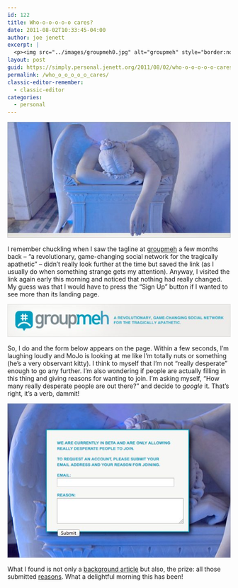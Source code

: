 ```yaml
---
id: 122
title: Who-o-o-o-o-o cares?
date: 2011-08-02T10:33:45-04:00
author: joe jenett
excerpt: |
  <p><img src="../images/groupmeh0.jpg" alt="groupmeh" style="border:none;" /></p><p><a href="http://jenett.org/simply.personal/whoooooo_cares/#more">Continue reading "Who-o-o-o-o-o cares?" &raquo;</a></p>
layout: post
guid: https://simply.personal.jenett.org/2011/08/02/who-o-o-o-o-o-cares/
permalink: /who_o_o_o_o_o_cares/
classic-editor-remember:
  - classic-editor
categories:
  - personal
---
```

<img src="../images/groupmeh0.jpg" alt="groupmeh" style="border:none;" />

<!--more-->

I remember chuckling when I saw the tagline at [groupmeh](http://groupmeh.com/) a few months back &ndash; &#8220;a revolutionary, game-changing social network for the tragically apathetic&#8221; &ndash; didn’t really look further at the time but saved the link (as I usually do when something strange gets my attention). Anyway, I visited the link again early this morning and noticed that nothing had really changed. My guess was that I would have to press the &#8220;Sign Up&#8221; button if I wanted to see more than its landing page.

<img src="../images/groupmeh1.jpg" alt="groupmeh" style="border:none;" /> 

So, I do and the form below appears on the page. Within a few seconds, I’m laughing loudly and MoJo is looking at me like I’m totally nuts or something (he’s a very observant kitty). I think to myself that I’m not &#8220;really desperate&#8221; enough to go any further. I’m also wondering if people are actually filling in this thing and giving reasons for wanting to join. I’m asking myself, &#8220;How many really desperate people are out there?&#8221; and decide to _google_ it. That’s right, it’s a verb, dammit! 

<img src="../images/groupmeh2.jpg" alt="groupmeh" style="border:none;" /> 

What I found is not only a [background article](http://www.barbariangroup.com/posts/7980-groupmeh_com_from_inside_joke_to_internet_sensation) but also, the prize: all those submitted [reasons](http://groupmeh.com/reasons.php). What a delightful morning this has been!